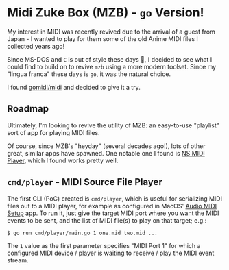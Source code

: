 # Midi Zuke Box (MZB) - `go` Version!

My interest in MIDI was recently revived due to the arrival of a guest from 
Japan - I wanted to play for them some of the old Anime MIDI files I collected
years ago!

Since MS-DOS and `C` is out of style these days 🥹, I decided to see what I
could find to build on to revive `mzb` using a more modern toolset.  Since my
"lingua franca" these days is `go`, it was the natural choice.

I found [gomidi/midi](https://gitlab.com/gomidi/midi) and decided to give
it a try.

## Roadmap

Ultimately, I'm looking to revive the utility of MZB: an easy-to-use
"playlist" sort of app for playing MIDI files.  

Of course, since MZB's "heyday" (several decades ago!), lots of other great,
similar apps have spawned.  One notable one I found is
[NS MIDI Player](https://apps.nitinseshadri.com/midiplayer/), which I found
works pretty well.

## `cmd/player` - MIDI Source File Player

The first CLI (PoC) created is `cmd/player`, which is useful for serializing
MIDI files out to a MIDI player, for example as configured in MacOS' [Audio MIDI Setup]
app.  To run it, just give the target MIDI port where you want the MIDI events
to be sent, and the list of MIDI file(s) to play on that target; e.g.:

```shell
$ go run cmd/player/main.go 1 one.mid two.mid ...
```

The `1` value as the first parameter specifies "MIDI Port 1" for which a configured
MIDI device / player is waiting to receive / play the MIDI event stream.

[Audio MIDI Setup]: https://support.apple.com/guide/audio-midi-setup/set-up-midi-devices-ams875bae1e0/mac

